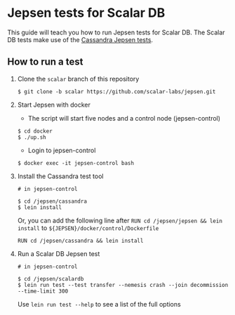 # Jepsen tests for Scalar DB

This guide will teach you how to run Jepsen tests for Scalar DB.
The Scalar DB tests make use of the [Cassandra Jepsen tests](https://github.com/scalar-labs/jepsen/tree/cassandra).

## How to run a test

1. Clone the `scalar` branch of this repository

    ```
    $ git clone -b scalar https://github.com/scalar-labs/jepsen.git
    ```

2. Start Jepsen with docker

    - The script will start five nodes and a control node (jepsen-control)

    ```
    $ cd docker
    $ ./up.sh
    ```

    - Login to jepsen-control

    ```
    $ docker exec -it jepsen-control bash
    ```

3. Install the Cassandra test tool

    ```
    # in jepsen-control
    
    $ cd /jepsen/cassandra
    $ lein install
    ```

    Or, you can add the following line after `RUN cd /jepsen/jepsen && lein install` to `${JEPSEN}/docker/control/Dockerfile`

    ```
    RUN cd /jepsen/cassandra && lein install
    ```

4. Run a Scalar DB Jepsen test

    ```
    # in jepsen-control

    $ cd /jepsen/scalardb
    $ lein run test --test transfer --nemesis crash --join decommission --time-limit 300
    ```

    Use `lein run test --help` to see a list of the full options

